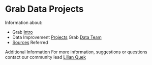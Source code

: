 # Grab Data Projects

Information about:
 - Grab [Intro](https://github.com/challa57/Grab-Data/blob/master/Grab%20Intro)
 - Data Improvement [Projects](https://github.com/challa57/Grab-Data/blob/master/Data%20Improvement%20Projects) Grab [Data Team](https://github.com/GRABOSM/Grab-Data/blob/master/Grab%20Data%20Team)
 - [Sources](https://github.com/challa57/Grab-Data/blob/master/Sources%20Used) Referred
 

Additional Information
For more information, suggestions or questions contact our community lead [Lilian Quek](lilian.quek@grab.com)
